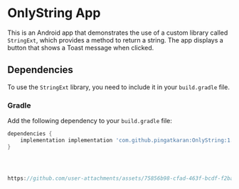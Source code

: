 # OnlyString App

This is an Android app that demonstrates the use of a custom library called `StringExt`, which provides a method to return a string. The app displays a button that shows a Toast message when clicked.

## Dependencies

To use the `StringExt` library, you need to include it in your `build.gradle` file.

### Gradle

Add the following dependency to your `build.gradle` file:

```gradle
dependencies {
    implementation implementation 'com.github.pingatkaran:OnlyString:1.0.0'
}




https://github.com/user-attachments/assets/75856b98-cfad-463f-bcdf-f2ba361c9cd2


